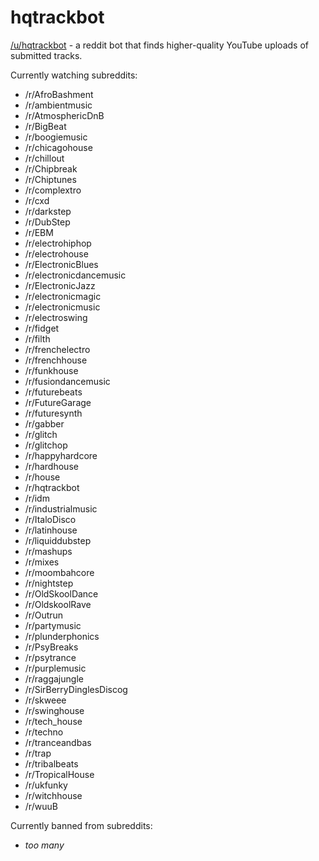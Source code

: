 # hqtrackbot
[/u/hqtrackbot](https://old.reddit.com/user/hqtrackbot) - a reddit bot that finds higher-quality YouTube uploads of submitted tracks.

Currently watching subreddits:
- /r/AfroBashment
- /r/ambientmusic
- /r/AtmosphericDnB
- /r/BigBeat
- /r/boogiemusic
- /r/chicagohouse
- /r/chillout
- /r/Chipbreak
- /r/Chiptunes
- /r/complextro
- /r/cxd
- /r/darkstep
- /r/DubStep
- /r/EBM
- /r/electrohiphop
- /r/electrohouse
- /r/ElectronicBlues
- /r/electronicdancemusic
- /r/ElectronicJazz
- /r/electronicmagic
- /r/electronicmusic
- /r/electroswing
- /r/fidget
- /r/filth
- /r/frenchelectro
- /r/frenchhouse
- /r/funkhouse
- /r/fusiondancemusic
- /r/futurebeats
- /r/FutureGarage
- /r/futuresynth
- /r/gabber
- /r/glitch
- /r/glitchop
- /r/happyhardcore
- /r/hardhouse
- /r/house
- /r/hqtrackbot
- /r/idm
- /r/industrialmusic
- /r/ItaloDisco
- /r/latinhouse
- /r/liquiddubstep
- /r/mashups
- /r/mixes
- /r/moombahcore
- /r/nightstep
- /r/OldSkoolDance
- /r/OldskoolRave
- /r/Outrun
- /r/partymusic
- /r/plunderphonics
- /r/PsyBreaks
- /r/psytrance
- /r/purplemusic
- /r/raggajungle
- /r/SirBerryDinglesDiscog
- /r/skweee
- /r/swinghouse
- /r/tech_house
- /r/techno
- /r/tranceandbas
- /r/trap
- /r/tribalbeats
- /r/TropicalHouse
- /r/ukfunky
- /r/witchhouse
- /r/wuuB

Currently banned from subreddits:
- _too many_
